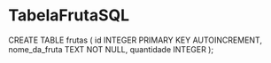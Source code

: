 # TabelaFrutaSQL

CREATE TABLE frutas (
    id INTEGER PRIMARY KEY AUTOINCREMENT,
    nome_da_fruta TEXT NOT NULL,
    quantidade INTEGER
);
